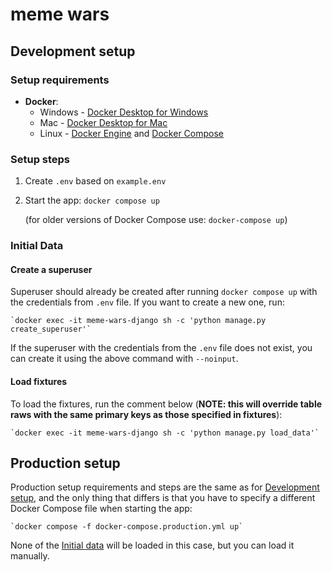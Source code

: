 # meme wars


## Development setup

### Setup requirements

- **Docker**:
    - Windows - [Docker Desktop for Windows](https://docs.docker.com/docker-for-windows/install/)
    - Mac - [Docker Desktop for Mac](https://docs.docker.com/docker-for-mac/install/)
    - Linux - [Docker Engine](https://docs.docker.com/engine/install/#server)
      and [Docker Compose](https://docs.docker.com/compose/install/)

### Setup steps

1. Create `.env` based on `example.env`
2. Start the app: `docker compose up`

   (for older versions of Docker Compose use: `docker-compose up`)

### Initial Data

#### Create a superuser

Superuser should already be created after running `docker compose up`
with the credentials from `.env` file. If you want to create a new one, run:

    `docker exec -it meme-wars-django sh -c 'python manage.py create_superuser'`

If the superuser with the credentials from the `.env` file does not exist, you 
can create it using the above command with `--noinput`. 

#### Load fixtures

To load the fixtures, run the comment below (**NOTE: this will override table
raws with the same primary keys as those specified in fixtures**):

    `docker exec -it meme-wars-django sh -c 'python manage.py load_data'`


## Production setup

Production setup requirements and steps are the same as for [Development setup](#development-setup), 
and the only thing that differs is that you have to specify a different Docker Compose file when 
starting the app:

    `docker compose -f docker-compose.production.yml up`

None of the [Initial data](#initial-data) will be loaded in this case, but you can load it manually.

